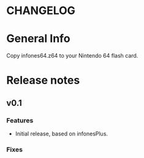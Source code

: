 # CHANGELOG

# General Info

Copy infones64.z64 to your Nintendo 64 flash card.

# Release notes

## v0.1

### Features
- Initial release, based on infonesPlus.

### Fixes

